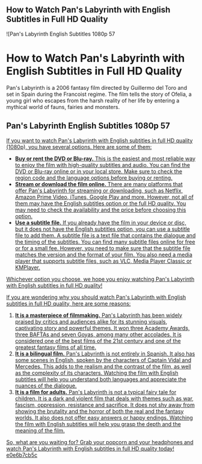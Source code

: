 ## How to Watch Pan's Labyrinth with English Subtitles in Full HD Quality

 
![Pan's Labyrinth English Subtitles 1080p 57 
<h1>How to Watch Pan's Labyrinth with English Subtitles in Full HD Quality</h1>
<p>Pan's Labyrinth is a 2006 fantasy film directed by Guillermo del Toro and set in Spain during the Francoist regime. The film tells the story of Ofelia, a young girl who escapes from the harsh reality of her life by entering a mythical world of fauns, fairies and monsters.</p>
<h2>Pan's Labyrinth English Subtitles 1080p 57</h2>
<p><a href=](https://m.media-amazon.com/images/M/MV5BYzFjMThiMGItOWRlMC00MDI4LThmOGUtYTNlZGZiYWI1YjMyXkEyXkFqcGdeQXVyMjUzOTY1NTc@._V1_FMjpg_UX1000_.jpg)**Download File**
 
If you want to watch Pan's Labyrinth with English subtitles in full HD quality (1080p), you have several options. Here are some of them:
 
- **Buy or rent the DVD or Blu-ray.** This is the easiest and most reliable way to enjoy the film with high-quality subtitles and audio. You can find the DVD or Blu-ray online or in your local store. Make sure to check the region code and the language options before buying or renting.
- **Stream or download the film online.** There are many platforms that offer Pan's Labyrinth for streaming or downloading, such as Netflix, Amazon Prime Video, iTunes, Google Play and more. However, not all of them may have the English subtitles option or the full HD quality. You may need to check the availability and the price before choosing this option.
- **Use a subtitle file.** If you already have the film in your device or disc, but it does not have the English subtitles option, you can use a subtitle file to add them. A subtitle file is a text file that contains the dialogue and the timing of the subtitles. You can find many subtitle files online for free or for a small fee. However, you need to make sure that the subtitle file matches the version and the format of your film. You also need a media player that supports subtitle files, such as VLC, Media Player Classic or KMPlayer.

Whichever option you choose, we hope you enjoy watching Pan's Labyrinth with English subtitles in full HD quality!
  
If you are wondering why you should watch Pan's Labyrinth with English subtitles in full HD quality, here are some reasons:

1. **It is a masterpiece of filmmaking.** Pan's Labyrinth has been widely praised by critics and audiences alike for its stunning visuals, captivating story and powerful themes. It won three Academy Awards, three BAFTAs and seven Goyas, among many other accolades. It is considered one of the best films of the 21st century and one of the greatest fantasy films of all time.
2. **It is a bilingual film.** Pan's Labyrinth is not entirely in Spanish. It also has some scenes in English, spoken by the characters of Captain Vidal and Mercedes. This adds to the realism and the contrast of the film, as well as the complexity of its characters. Watching the film with English subtitles will help you understand both languages and appreciate the nuances of the dialogue.
3. **It is a film for adults.** Pan's Labyrinth is not a typical fairy tale for children. It is a dark and violent film that deals with themes such as war, fascism, oppression, resistance and sacrifice. It does not shy away from showing the brutality and the horror of both the real and the fantasy worlds. It also does not offer easy answers or happy endings. Watching the film with English subtitles will help you grasp the depth and the meaning of the film.

So, what are you waiting for? Grab your popcorn and your headphones and watch Pan's Labyrinth with English subtitles in full HD quality today!
 e0e6b7cb5c
